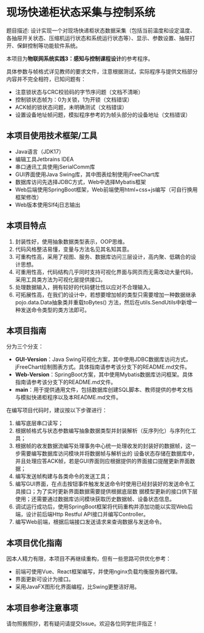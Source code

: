 # 现场快递柜状态采集与控制系统

题目描述: 设计实现一个对现场快递柜状态数据采集（包括当前温度和设定温度、各抽屉开关状态、压缩机运行状态和系统运行状态等）、显示、参数设置、抽屉打开、保鲜控制等功能软件系统。

本项目为**物联网系统实践3：感知与控制课程设计**的参考程序。

具体参数与帧格式详见教师的要求文件，注意根据测试，实际程序与提供文档部分内容并不完全相符，已知问题有：

- 注意锁状态与CRC校验码的字节序问题（文档不清晰）
- 控制锁状态帧为：0为关锁，1为开锁（文档错误）
- ACK帧的锁状态问题，未明确测试（文档错误）
- 设置设备地址帧问题，模拟程序参考的为帧头部分的设备地址（文档错误）

## 本项目使用技术框架/工具

- Java语言（JDK17）
- 编辑工具Jetbrains IDEA
- 串口通讯工具使用jSerialComm库
- GUI界面使用Java Swing库，其中图表绘制使用jFreeChart库
- 数据库访问先选择JDBC方式，Web中选择Mybatis框架
- Web后端使用SpringBoot框架，Web前端使用html+css+js编写（可自行换用框架修改）
- Web版本使用Slf4j日志输出

## 本项目特点

1. 封装性好，使用抽象数据类型表示，OOP思维。
2. 代码风格整洁易懂，变量与方法名见其名知其意。
3. 可重构性高，采用了视图、服务、数据库访问三层设计，高内聚、低耦合的设计思想。
4. 可重用性高，代码结构几乎同时支持可视化界面与网页而无需改动大量代码，采用工具类方法为可视化层提供接口。
5. 处理数据输入，拥有较好的代码健壮性以应对不合理输入。
6. 可拓展性高，在我们的设计中，若想要增加帧的类型只需要增加一种数据继承pojo.data.Data抽象类并重载toBytes()
   方法，然后在utils.SendUtils中新增一种发送命令类型的类方法即可。

## 本项目指南

分为三个分支：

- **GUI-Version**：Java Swing可视化方案，其中使用JDBC数据库访问方式，jFreeChart绘制图表方式。具体指南请参考该分支下的README.md文件。
- **Web-Version**：SpringBoot方案，其中使用Mybatis数据库访问框架。具体指南请参考该分支下的README.md文件。
- **main**：用于提供通用文件，包括数据库创建SQL脚本、教师提供的参考文档与模拟快递柜程序以及本README.md文件。

在编写项目代码时，建议按以下步骤进行：

1. 编写底层串口读写；
2. 根据帧格式与状态参数编写抽象数据类型并封装解析（反序列化）与序列化工具；
3. 根据帧的收发数据流编写处理事务中心统一处理收发的封装好的数据帧，这一步需要编写数据库访问模块并将数据帧与解析出的
   设备状态存储在数据库中，并且处理应答ACK帧，若是GUI界面则应根据提供的界面接口提醒更新界面数据；
4. 编写发送帧构建与各类命令的发送工具；
5. 编写GUI界面，在点击按钮事件触发发送命令时使用已经封装好的发送命令工具接口；为了实时更新界面数据需要提供根据底层数
   据模型更新的接口供下层使用；还需要通过数据库访问模块获取历史数据帧、设备状态信息。
6. 调试运行成功后，使用SpringBoot框架将代码重构并添加功能以实现Web后端，设计前后端Http Restful API接口并编写Controller。
7. 编写Web前端，根据后端接口发送请求来查询数据与发送命令。

## 本项目优化指南

因本人精力有限，本项目不再继续重构，但有一些思路可供优化参考：

- 前端可使用Vue、React框架编写，并使用nginx负载均衡服务器代理。
- 界面更新可设计为接口。
- 采用JavaFX图形化界面编程，比Swing更整洁好用。

## 本项目参考注意事项

请勿照搬照抄，若有疑问请提交Issue。欢迎各位同学批评指正！

